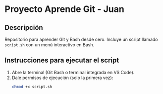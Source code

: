 # Proyecto Aprende Git - Juan

## Descripción
Repositorio para aprender Git y Bash desde cero. Incluye un script llamado `script.sh` con un menú interactivo en Bash.

## Instrucciones para ejecutar el script
1. Abre la terminal (Git Bash o terminal integrada en VS Code).
2. Dale permisos de ejecución (solo la primera vez):
   ```bash
   chmod +x script.sh
